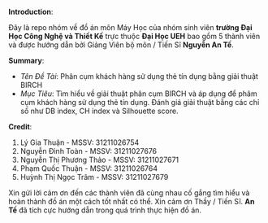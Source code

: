 **Introduction**:

Đây là repo nhóm về đồ án môn Máy Học của nhóm sinh viên **trường Đại Học Công Nghệ và Thiết Kế** trực thuộc **Đại Học UEH** bao gồm 5 thành viên và được hướng dẫn bởi Giảng Viên bộ môn / Tiến Sĩ **Nguyễn An Tế**.

**Summary**:
- *Tên Đề Tài*: Phân cụm khách hàng sử dụng thẻ tín dụng bằng giải thuật BIRCH
- *Mục Tiêu*: Tìm hiểu về giải thuật phân cụm BIRCH và áp dụng để phâm cụm khách hàng sử dụng thẻ tín dụng. Đánh giá giải thuật bằng các chỉ số như DB index, CH index và Silhouette score. 

**Credit**:
1. Lý Gia Thuận - MSSV: 31211026754  
2. Nguyễn Đình Toàn - MSSV: 31211027676 
3. Nguyễn Thị Phương Thảo - MSSV: 31211027671
4. Phạm Quốc Thuận - MSSV: 31211026764  
5. Huỳnh Thị Ngọc Trâm - MSSV: 31211027679 

Xin gửi lời cảm ơn đến các thành viên đã cùng nhau cố gắng tìm hiểu và hoàn thành đồ án một cách tốt nhất có thể. Xin cảm ơn Thầy / Tiến Sĩ. **An Tế** đã tích cực hướng dẫn trong quá trình thực hiện đồ án.
